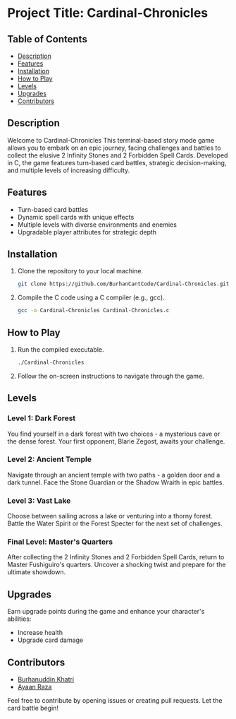 
# Project Title: Cardinal-Chronicles

## Table of Contents
- [Description](#description)
- [Features](#features)
- [Installation](#installation)
- [How to Play](#how-to-play)
- [Levels](#levels)
- [Upgrades](#upgrades)
- [Contributors](#contributors)

## Description
Welcome to Cardinal-Chronicles This terminal-based story mode game allows you to embark on an epic journey, facing challenges and battles to collect the elusive 2 Infinity Stones and 2 Forbidden Spell Cards. Developed in C, the game features turn-based card battles, strategic decision-making, and multiple levels of increasing difficulty.

## Features
- Turn-based card battles
- Dynamic spell cards with unique effects
- Multiple levels with diverse environments and enemies
- Upgradable player attributes for strategic depth

## Installation
1. Clone the repository to your local machine.
   ```bash
   git clone https://github.com/BurhanCantCode/Cardinal-Chronicles.git
   ```
2. Compile the C code using a C compiler (e.g., gcc).
   ```bash
   gcc -o Cardinal-Chronicles Cardinal-Chronicles.c
   ```

## How to Play
1. Run the compiled executable.
   ```bash
   ./Cardinal-Chronicles
   ```
2. Follow the on-screen instructions to navigate through the game.

## Levels
### Level 1: Dark Forest
You find yourself in a dark forest with two choices - a mysterious cave or the dense forest. Your first opponent, Blarie Zegost, awaits your challenge.

### Level 2: Ancient Temple
Navigate through an ancient temple with two paths - a golden door and a dark tunnel. Face the Stone Guardian or the Shadow Wraith in epic battles.

### Level 3: Vast Lake
Choose between sailing across a lake or venturing into a thorny forest. Battle the Water Spirit or the Forest Specter for the next set of challenges.

### Final Level: Master's Quarters
After collecting the 2 Infinity Stones and 2 Forbidden Spell Cards, return to Master Fushiguiro's quarters. Uncover a shocking twist and prepare for the ultimate showdown.

## Upgrades
Earn upgrade points during the game and enhance your character's abilities:
- Increase health
- Upgrade card damage

## Contributors
- [Burhanuddin Khatri](https://github.com/BurhanCantCode)
- [Ayaan Raza](https://github.com/lmezzz)

Feel free to contribute by opening issues or creating pull requests. Let the card battle begin!
